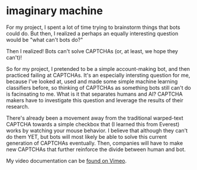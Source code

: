 # imaginary machine

For my project, I spent a lot of time trying to brainstorm things that bots could do. But then, I realized a perhaps an equally interesting question would be "what can't bots do?"

Then I realized! Bots can't solve CAPTCHAs (or, at least, we hope they can't)!

So for my project, I pretended to be a simple account-making bot, and then practiced failing at CAPTCHAs. It's an especially intersting question for me, because I've looked at, used and made some simple machine learning classifiers before, so thinking of CAPTCHAs as something bots still can't do is facinsating to me. What is it that separates humans and AI? CAPTCHA makers have to investigate this question and leverage the results of their research. 

There's already been a movement away from the traditional warped-text CAPTCHA towards a simple checkbox that (I learned this from Everest) works by watching your mouse behavior. I believe that although they can't do them YET, but bots will most likely be able to solve this current generation of CAPTCHAs eventually. Then, companies will have to make new CAPTCHAs that further reinforce the divide between human and bot.

My video documentation can be [found on Vimeo](https://vimeo.com/360875266).
